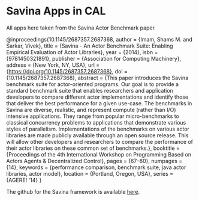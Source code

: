 # Savina Apps in CAL

All apps here taken from the Savina Actor Benchmark paper.

@inproceedings{10.1145/2687357.2687368,
    author = {Imam, Shams M. and Sarkar, Vivek},
    title = {Savina - An Actor Benchmark Suite: Enabling Empirical Evaluation of Actor Libraries},
    year = {2014},
    isbn = {9781450321891},
    publisher = {Association for Computing Machinery},
    address = {New York, NY, USA},
    url = {https://doi.org/10.1145/2687357.2687368},
    doi = {10.1145/2687357.2687368},
    abstract = {This paper introduces the Savina benchmark suite for actor-oriented programs. Our goal is to provide a standard benchmark suite that enables researchers and application developers to compare different actor implementations and identify those that deliver the best performance for a given use-case. The benchmarks in Savina are diverse, realistic, and represent compute (rather than I/O) intensive applications. They range from popular micro-benchmarks to classical concurrency problems to applications that demonstrate various styles of parallelism. Implementations of the benchmarks on various actor libraries are made publicly available through an open source release. This will allow other developers and researchers to compare the performance of their actor libraries on these common set of benchmarks.},
    booktitle = {Proceedings of the 4th International Workshop on Programming Based on Actors Agents & Decentralized Control},
    pages = {67–80},
    numpages = {14},
   keywords = {performance comparison, benchmark suite, java actor libraries, actor model},
   location = {Portland, Oregon, USA},
   series = {AGERE! '14}
}

The github for the Savina framework is available [here](https://github.com/shamsimam/savina).